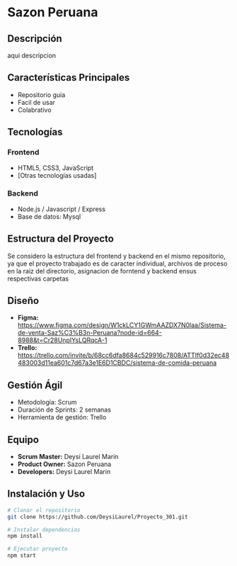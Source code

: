﻿# Sazon Peruana 

## Descripción
aqui descripcion 

## Características Principales
- Repositorio guia
- Facil de usar
- Colabrativo

## Tecnologías
### Frontend
- HTML5, CSS3, JavaScript
- [Otras tecnologías usadas]

### Backend 
- Node.js / Javascript / Express
- Base de datos: Mysql

## Estructura del Proyecto
Se considero la estructura del frontend y backend en el mismo repositorio, ya que el proyecto trabajado es de caracter individual, archivos de proceso en la raiz del directorio, asignacion de forntend y backend ensus respectivas carpetas

## Diseño
- **Figma:** https://www.figma.com/design/W1ckLCY1GWmAAZDX7N0laa/Sistema-de-venta-Saz%C3%B3n-Peruana?node-id=664-8988&t=Cr28UnpIYsLQRqcA-1
- **Trello:** https://trello.com/invite/b/68cc6dfa8684c529916c7808/ATTIf0d32ec48483003d11ea601c7d67a3e1E6D1CBDC/sistema-de-comida-peruana

## Gestión Ágil
- Metodología: Scrum
- Duración de Sprints: 2 semanas
- Herramienta de gestión: Trello

## Equipo
- **Scrum Master:** Deysi Laurel Marin 
- **Product Owner:** Sazon Peruana 
- **Developers:** Deysi Laurel Marin 

## Instalación y Uso
```bash
# Clonar el repositorio
git clone https://github.com/DeysiLaurel/Proyecto_301.git

# Instalar dependencias
npm install

# Ejecutar proyecto
npm start

